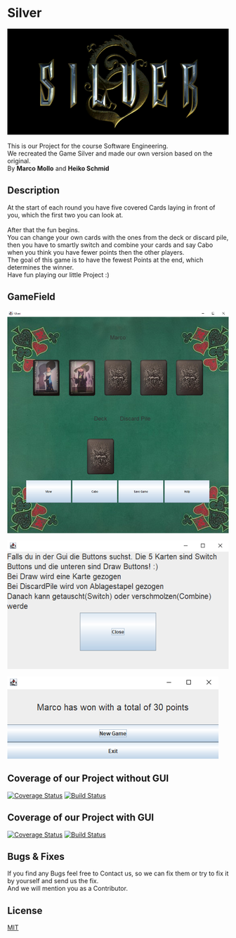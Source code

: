 

# Silver
![Logo](src/main/images/Silver_logo.png)


This is our Project for the course Software Engineering.
<br>
We recreated the Game Silver and made our own version based on the original.
<br>
By **Marco Mollo** and **Heiko Schmid**

## Description
At the start of each round you have five covered Cards laying in front of you, which the first two you can look at. 
<br>
<br>
After that the fun begins.
<br> 
You can change your own cards with the ones from the deck or discard pile, then you have to smartly switch and combine
your cards and say Cabo when you think you have fewer points then the other players. 
<br>
The goal of this game is to have the fewest Points at the end, which determines the winner.
<br>
Have fun playing our little Project :)

## GameField
![GameField](src/main/images/GameField.png)

![HelpPanel](src/main/images/HelpPanel.png)

![EndGame](src/main/images/EndGame.png)

## Coverage of our Project without GUI
[![Coverage Status](https://coveralls.io/repos/github/He161sch/Silver/badge.svg?branch=Patterns)](https://coveralls.io/github/He161sch/Silver?branch=Patterns)
[![Build Status](https://travis-ci.com/He161sch/Silver.svg?branch=master)](https://travis-ci.com/He161sch/Silver)

## Coverage of our Project with GUI
[![Coverage Status](https://coveralls.io/repos/github/He161sch/Silver/badge.svg?branch=master)](https://coveralls.io/github/He161sch/Silver?branch=master)
[![Build Status](https://travis-ci.com/He161sch/Silver.svg?branch=master)](https://travis-ci.com/He161sch/Silver)

## Bugs & Fixes
If you find any Bugs feel free to Contact us, so we can fix them or try to fix it by yourself and send us the fix.
<br>
And we will mention you as a Contributor.

## License
[MIT](https://choosealicense.com/licenses/mit/)